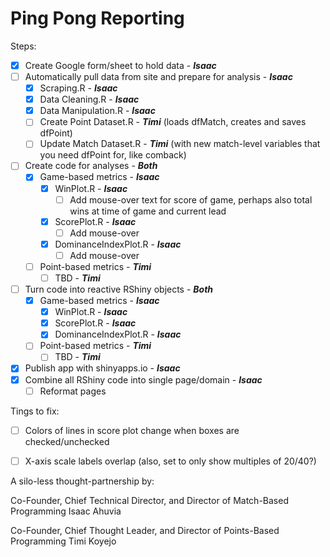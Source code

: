 # Ping Pong Reporting

Steps:
- [x] Create Google form/sheet to hold data - __*Isaac*__
- [ ] Automatically pull data from site and prepare for analysis - __*Isaac*__
  - [x] Scraping.R - __*Isaac*__
  - [x] Data Cleaning.R - __*Isaac*__
  - [x] Data Manipulation.R - __*Isaac*__
  - [ ] Create Point Dataset.R - __*Timi*__ (loads dfMatch, creates and saves dfPoint)
  - [ ] Update Match Dataset.R - __*Timi*__ (with new match-level variables that you need dfPoint for, like comback)
- [ ] Create code for analyses - __*Both*__
  - [x] Game-based metrics - __*Isaac*__
    - [x] WinPlot.R - __*Isaac*__
      - [ ] Add mouse-over text for score of game, perhaps also total wins at time of game and current lead
    - [x] ScorePlot.R - __*Isaac*__
      - [ ] Add mouse-over
    - [x] DominanceIndexPlot.R - __*Isaac*__
      - [ ] Add mouse-over
  - [ ] Point-based metrics - __*Timi*__
    - [ ] TBD - __*Timi*__
- [ ] Turn code into reactive RShiny objects - __*Both*__
  - [x] Game-based metrics - __*Isaac*__
    - [x] WinPlot.R - __*Isaac*__
    - [x] ScorePlot.R - __*Isaac*__
    - [x] DominanceIndexPlot.R - __*Isaac*__
  - [ ] Point-based metrics - __*Timi*__
    - [ ] TBD - __*Timi*__
- [x] Publish app with shinyapps.io - __*Isaac*__
- [x] Combine all RShiny code into single page/domain - __*Isaac*__
  - [ ] Reformat pages

Tings to fix:
- [ ] Colors of lines in score plot change when boxes are checked/unchecked
- [ ] X-axis scale labels overlap (also, set to only show multiples of 20/40?)


A silo-less thought-partnership by:

Co-Founder, Chief Technical Director, and Director of Match-Based Programming Isaac Ahuvia

Co-Founder, Chief Thought Leader, and Director of Points-Based Programming Timi Koyejo
